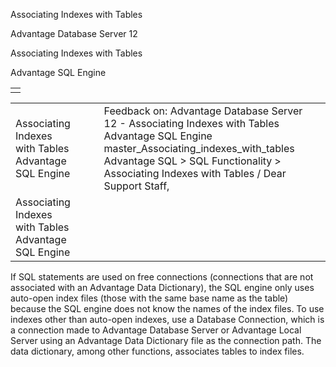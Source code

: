 Associating Indexes with Tables




Advantage Database Server 12  

Associating Indexes with Tables

Advantage SQL Engine

|  |
| --- |
|  |

|  |  |  |  |  |
| --- | --- | --- | --- | --- |
| Associating Indexes with Tables  Advantage SQL Engine |  |  | Feedback on: Advantage Database Server 12 - Associating Indexes with Tables Advantage SQL Engine master\_Associating\_indexes\_with\_tables Advantage SQL > SQL Functionality > Associating Indexes with Tables / Dear Support Staff, |  |
| Associating Indexes with Tables  Advantage SQL Engine |  |  |  |  |

If SQL statements are used on free connections (connections that are not associated with an Advantage Data Dictionary), the SQL engine only uses auto-open index files (those with the same base name as the table) because the SQL engine does not know the names of the index files. To use indexes other than auto-open indexes, use a Database Connection, which is a connection made to Advantage Database Server or Advantage Local Server using an Advantage Data Dictionary file as the connection path. The data dictionary, among other functions, associates tables to index files.